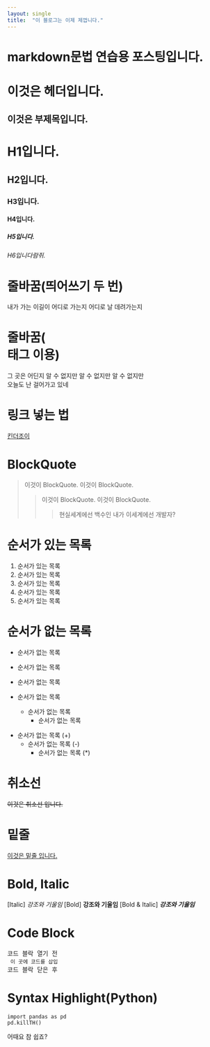 ```yaml
---
layout: single
title:  "이 블로그는 이제 제껍니다."
---
```


# markdown문법 연습용 포스팅입니다.

이것은 헤더입니다.
===

이것은 부제목입니다.
---

# H1입니다.
## H2입니다.
### H3입니다.
#### H4입니다.
##### H5입니다.
###### H6입니다람쥐.

# 줄바꿈(띄어쓰기 두 번)
내가 가는 이길이 어디로 가는지  어디로 날 데려가는지

# 줄바꿈(<br/> 태그 이용)
그 곳은 어딘지 알 수 없지만 알 수 없지만 알 수 없지만<br/>오늘도 난 걸어가고 있네


# 링크 넣는 법
[킨더조이](https://drdr.ac/#carthegarden)

# BlockQuote
> 이것이 BlockQuote.
> 이것이 BlockQuote.
>> 이것이 BlockQuote.
>> 이것이 BlockQuote.
>>> 현실세계에선 백수인 내가
>>> 이세계에선 개발자?

# 순서가 있는 목록
1. 순서가 있는 목록
2. 순서가 있는 목록
3. 순서가 있는 목록
 1. 순서가 있는 목록
 2. 순서가 있는 목록

# 순서가 없는 목록
* 순서가 없는 목록
* 순서가 없는 목록
* 순서가 없는 목록

* 순서가 없는 목록
    * 순서가 없는 목록
        * 순서가 없는 목록

+ 순서가 없는 목록 (+)
    - 순서가 없는 목록 (-)
        * 순서가 없는 목록 (*)

# 취소선
~~이것은 취소선 입니다.~~

# 밑줄
<u>이것은 밑줄 입니다.</u>

# Bold, Italic
[Italic]           _강조와 기울임_
[Bold]            **강조와 기울임**
[Bold & Italic]  **_강조와 기울임_**

# Code Block
<pre>코드 블락 열기 전
<code> 이 곳에 코드를 삽입</code>
코드 블락 닫은 후</pre>

# Syntax Highlight(Python)

    import pandas as pd
    pd.killTH()
 
어때요 참 쉽죠? 





